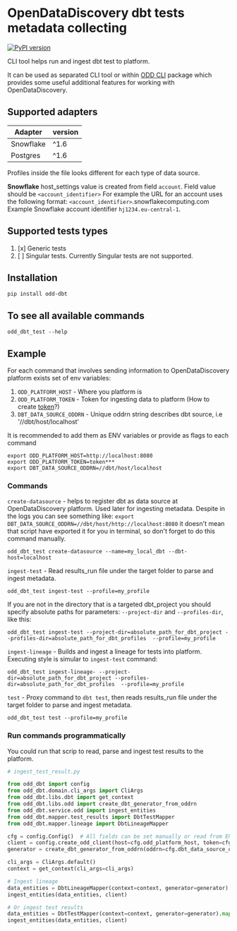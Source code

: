 # OpenDataDiscovery dbt tests metadata collecting

[![PyPI version](https://badge.fury.io/py/odd-dbt.svg)](https://badge.fury.io/py/odd-dbt)

CLI tool helps run and ingest dbt test to platform.

It can be used as separated CLI tool or within [ODD CLI](https://github.com/opendatadiscovery/odd-cli) package which
provides some useful additional features for working with OpenDataDiscovery.

## Supported adapters

| Adapter   | version |
|-----------|---------|
| Snowflake | ^1.6    |
| Postgres  | ^1.6    |

Profiles inside the file looks different for each type of data source.

**Snowflake** host_settings value is created from field `account`. Field value should be `<account_identifier>`
For example the URL for an account uses the following format: `<account_identifier>`.snowflakecomputing.com
Example Snowflake account identifier `hj1234.eu-central-1`.

## Supported tests types

1. [x]  Generic tests
2. [ ] Singular tests. Currently Singular tests are not supported.

## Installation
```pip install odd-dbt```

## To see all available commands
```
odd_dbt_test --help
```

## Example
For each command that involves sending information to OpenDataDiscovery platform exists set of env variables:
1. `ODD_PLATFORM_HOST` - Where you platform is
2. `ODD_PLATFORM_TOKEN` - Token for ingesting data to platform (How to create [token](https://docs.opendatadiscovery.org/configuration-and-deployment/trylocally#create-collector-entity)?)
3. `DBT_DATA_SOURCE_ODDRN` - Unique oddrn string describes dbt source, i.e '//dbt/host/localhost'

It is recommended to add them as ENV variables or provide as flags to each command
```
export ODD_PLATFORM_HOST=http://localhost:8080
export ODD_PLATFORM_TOKEN=token***
export DBT_DATA_SOURCE_ODDRN=//dbt/host/localhost
```

### Commands
`create-datasource` - helps to register dbt as data source at OpenDataDiscovery platform. Used later for ingesting metadata.
Despite in the logs you can see something like: `export DBT_DATA_SOURCE_ODDRN=//dbt/host/http://localhost:8080` it doesn't
mean that script have exported it for you in terminal, so don't forget to do this command manually.
```commandline
odd_dbt_test create-datasource --name=my_local_dbt --dbt-host=localhost
```

`ingest-test` - Read results_run file under the target folder to parse and ingest metadata.
```commandline
odd_dbt_test ingest-test --profile=my_profile
```
If you are not in the directory that is a targeted dbt_project you should specify absolute paths for parameters:
`--project-dir` and `--profiles-dir`, like this:
```commandline
odd_dbt_test ingest-test --project-dir=absolute_path_for_dbt_project --profiles-dir=absolute_path_for_dbt_profiles  --profile=my_profile
```

`ingest-lineage` - Builds and ingest a lineage for tests into platform.
Executing style is simular to `ingest-test` command:
```commandline
odd_dbt_test ingest-lineage- --project-dir=absolute_path_for_dbt_project --profiles-dir=absolute_path_for_dbt_profiles  --profile=my_profile
```

`test` - Proxy command to `dbt test`, then reads results_run file under the target folder to parse and ingest metadata.
```commandline
odd_dbt_test test --profile=my_profile
```

### Run commands programmatically
You could run that scrip to read, parse and ingest test results to the platform.

```python
# ingest_test_result.py

from odd_dbt import config
from odd_dbt.domain.cli_args import CliArgs
from odd_dbt.libs.dbt import get_context
from odd_dbt.libs.odd import create_dbt_generator_from_oddrn
from odd_dbt.service.odd import ingest_entities
from odd_dbt.mapper.test_results import DbtTestMapper
from odd_dbt.mapper.lineage import DbtLineageMapper

cfg = config.Config()  # All fields can be set manually or read from ENV variables
client = config.create_odd_client(host=cfg.odd_platform_host, token=cfg.odd_platform_token)
generator = create_dbt_generator_from_oddrn(oddrn=cfg.dbt_data_source_oddrn)

cli_args = CliArgs.default()
context = get_context(cli_args=cli_args)

# Ingest lineage
data_entities = DbtLineageMapper(context=context, generator=generator).map()
ingest_entities(data_entities, client)

# Or ingest test results
data_entities = DbtTestMapper(context=context, generator=generator).map()
ingest_entities(data_entities, client)
```